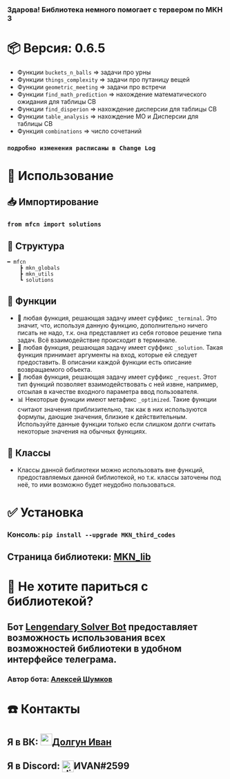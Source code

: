 ### Здарова! Библиотека немного помогает с тервером по МКН 3

# 📦 Версия: 0.6.5

- Функции `buckets_n_balls` => задачи про урны
- Функции `things_complexity` => задачи про путаницу вещей
- Функции `geometric_meeting` => задачи про встречи
- Функции `find_math_prediction` => нахождение математического ожидания для таблицы СВ
- Функции `find_disperion` => нахождение дисперсии для таблицы СВ
- Функции `table_analysis` => нахождение МО и Дисперсии для таблицы СВ
- Функция `combinations` => число сочетаний

### `подробно изменения расписаны в Change Log`

# 🔩 Использование
## 📥 Импортирование
### `from mfcn import solutions`
## 📂 Структура
```
━ mfcn
    ┣ mkn_globals
    ┣ mkn_utils
    ┗ solutions
```
## 🔧 Функции
- 📱 любая функция, решающая задачу имеет суффикс `_terminal`. Это значит, что, используя данную функцию, дополнительно ничего писать не надо, т.к. она представляет из себя готовое решение типа задач. Всё взаимодействие происходит в терминале.
- 📲 любая функция, решающая задачу имеет суффикс `_solution`. Такая функция принимает аргументы на вход, которые ей следует предоставить. В описании каждой функции есть описание возвращаемого объекта.
- 📨 любая функция, решающая задачу имеет суффикс `_request`. Этот тип функций позволяет взаимодействовать с ней извне, например, отсылая в качестве входного параметра ввод пользователя.
- 📊 Некоторые функции имеют метафикс `_optimized`. Такие функции считают значения приблизительно, так как в них используются формулы, дающие значения, близкие к действительным. Используйте данные функции только если слишком долги считать некоторые значения на обычных функциях.
## 🧱 Классы
- Классы данной библиотеки можно использовать вне функций, предоставляемых данной библиотекой, но т.к. классы заточены под неё, то ими возможно будет неудобно пользоваться.

# ✅ Установка
### Консоль: `pip install --upgrade MKN_third_codes`
## Страница библиотеки: [MKN_lib][libaPage]

# 🧀 Не хотите париться с библиотекой?
## Бот [Lengendary Solver Bot][AlekseiBot] предоставляет возможность использования всех возможностей библиотеки в удобном интерфейсе телеграма.
### Автор бота: [Алексей Шумков][LehaVK]

# ☎️ Контакты #
## Я в ВК: <img src="https://upload.wikimedia.org/wikipedia/commons/thumb/f/f3/VK_Compact_Logo_%282021-present%29.svg/2048px-VK_Compact_Logo_%282021-present%29.svg.png" alt="vk-icon" height="27rem">[Долгун Иван][vkCom]
## Я в Discord: <img src="https://uxwing.com/wp-content/themes/uxwing/download/brands-and-social-media/discord-square-color-icon.png" alt="discord-icon" height="27rem" style="vertical-align: middle;">ИVAN#2599

[vkCom]: https://vk.com/ivandolgun
[libaPage]: https://pypi.org/project/MKN-third-codes/
[AlekseiBot]: https://t.me/mkn_solver_bot
[LehaVK]: https://vk.com/miranchuk5959